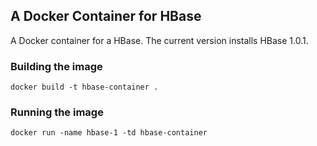 ## A Docker Container for HBase

A Docker container for a HBase. The current version installs HBase 1.0.1.

### Building the image

```
docker build -t hbase-container .
```

### Running the image

```
docker run -name hbase-1 -td hbase-container
```

